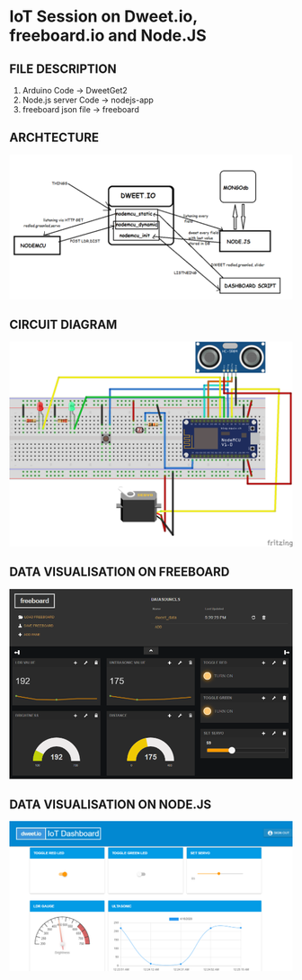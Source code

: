 # IoT Session on Dweet.io, freeboard.io and Node.JS

## FILE DESCRIPTION

1. Arduino Code -> DweetGet2
2. Node.js server Code -> nodejs-app
3. freeboard json file -> freeboard

## ARCHTECTURE

![](working.png)


## CIRCUIT DIAGRAM

![](circuit.png)


## DATA VISUALISATION ON FREEBOARD

![](Dweet_freeboard.png)


## DATA VISUALISATION ON NODE.JS

![](Dweet_dashboard.png)

